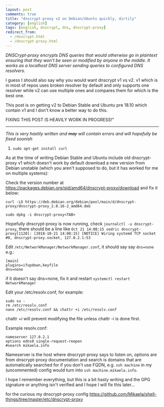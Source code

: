 ```yaml
---
layout: post
comments: true
title: "dnscrypt-proxy v2 on Debian/Ubuntu quickly, dirtily"
category: [english]
tags: [english, dnscrypt, dns, dnscrypt-proxy]
redirect_from:
  - /dnscrypt.html
  - /dnscrypt-proxy.html
---
```


*DNSCrypt-proxy encrypts DNS queries that would otherwise go in plaintext
 ensuring that they won't be seen or modified by anyone in the middle. It
 works as a localhost DNS server sending queries to configured DNS
 resolvers.*

I guess I should also say why you would want dnscrypt v1 vs v2. v1 which is in most of repos uses broken resolver by default and only supports one
resolver while v2 can use multiple ones and compares them for which is the
best one.

This post is on getting v2 to Debian Stable and Ubuntu pre 18.10 which
contain v1 and I don't know a better way to do this.

FIXING THIS POST IS HEAVILY WORK IN PROGRESS!"

* * * * *

*This is very hastily written and ~~may~~ will contain errors and will
hopefully be fixed soonish*

1. `sudo apt-get install curl`

As at the time of writing Debian Stable and Ubuntu include old
dnscrypt-proxy v1 which doesn't work by default download a new version from
Debian unstable (which you aren't supposed to do, but it has worked for me
on multiple systems):

Check the version number at https://packages.debian.org/sid/amd64/dnscrypt-proxy/download and fix it below:

`curl -LO https://deb.debian.org/debian/pool/main/d/dnscrypt-proxy/dnscrypt-proxy_2.0.16-2_amd64.deb`

`sudo dpkg -i dnscrypt-proxy<TAB>`

Hopefully dnscrypt-proxy is now running, check `journalctl -u dnscrypt-proxy`, there should be a line like `Oct 21 14:08:15 sedric dnscrypt-proxy[1120]: [2018-10-21 14:08:15] [NOTICE] Wiring systemd TCP socket #0, dnscrypt-proxy.socket, 127.0.2.1:53`

Edit `/etc/NetworkManager/NetworkManager.conf`, it should say say `dns=none`
e.g.:

```
[main]
plugins=ifupdown,keyfile
dns=none
```

if it doesn't say dns=none, fix it and restart `systemctl restart NetworkManager`

Edit your /etc/resolv.conf, for example:

```
sudo su -
rm /etc/resolv.conf
nano /etc/resolv.conf && chattr +i /etc/resolv.conf
```

chattr +i will prevent modifying the file unless chattr -i is done first.

Example resolv.conf:

```
nameserver 127.0.2.1
options edns0 single-request-reopen
#search mikaela.info
```

Nameserver is the host where dnscrypt-proxy says to listen on, options are
from dnscrypt-proxy documentation and search is domains that are
automatically searched for if you don't use FQDN, e.g. `ssh machine` in
my (uncommented) config would turn into `ssh machine.mikaela.info`.

I hope I remember everything, but this is a bit hasty writing and the GPG
signature or anything isn't verified and I hope I will fix this later...

for the curious my dnscrypt-proxy config https://github.com/Mikaela/shell-things/tree/master/etc/dnscrypt-proxy
